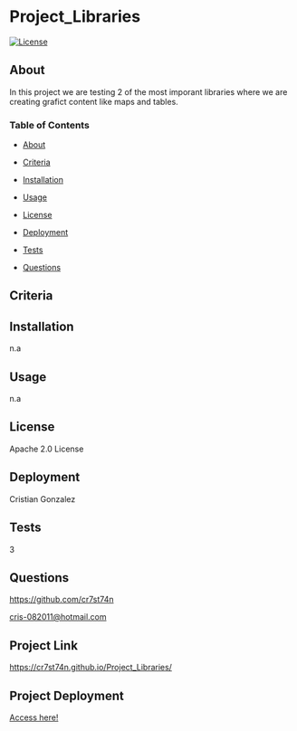
#  Project_Libraries

[![License](https://img.shields.io/badge/License-Apache_2.0-yellowgreen.svg)](https://opensource.org/licenses/Apache-2.0)  

## About
In this project we are testing 2 of the most imporant libraries where we are creating grafict content like maps and tables.

### Table of Contents
 * [About](#About)

 * [Criteria](#Criteria)

 * [Installation](#Installation)

 * [Usage](#Usage)

 * [License](#License)

 * [Deployment](#Deployment)

 * [Tests](#Tests)

 * [Questions](#Questions)



## Criteria


## Installation
n.a

## Usage
n.a

## License
Apache 2.0 License

## Deployment
Cristian Gonzalez

## Tests
3

## Questions
 

https://github.com/cr7st74n

cris-082011@hotmail.com

## Project Link
https://cr7st74n.github.io/Project_Libraries/

## Project Deployment
[Access here!](https://cr7st74n.github.io/Project_Libraries/)

